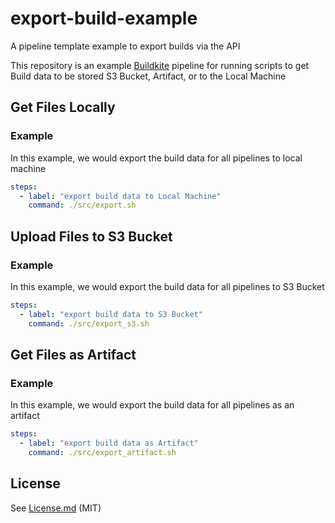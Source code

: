 # export-build-example
A pipeline template example to export builds via the API

This repository is an example [Buildkite](https://buildkite.com/) pipeline for running scripts to get Build data to be stored S3 Bucket, Artifact, or to the Local Machine 

## Get Files Locally
### Example

In this example, we would export the build data for all pipelines to local machine
```yml
steps:
  - label: "export build data to Local Machine"
    command: ./src/export.sh
```

## Upload Files to S3 Bucket
### Example
In this example, we would export the build data for all pipelines to S3 Bucket
```yml
steps:
  - label: "export build data to S3 Bucket"
    command: ./src/export_s3.sh
```


## Get Files as Artifact
### Example
In this example, we would export the build data for all pipelines as an artifact
```yml
steps:
  - label: "export build data as Artifact"
    command: ./src/export_artifact.sh
```
## License

See [License.md](License.md) (MIT)
